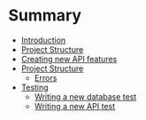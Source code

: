 # Summary

- [Introduction](./hello.md)
- [Project Structure]()
- [Creating new API features](./new_features.md)
- [Project Structure]()
  - [Errors](./errors.md)
- [Testing]()
  - [Writing a new database test]()
  - [Writing a new API test]()
